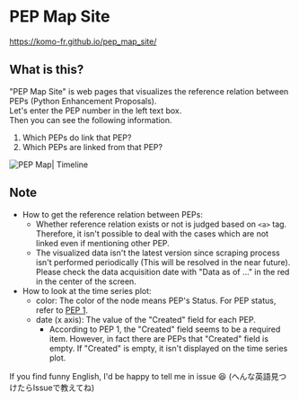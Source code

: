 # PEP Map Site
https://komo-fr.github.io/pep_map_site/

## What is this?
"PEP Map Site" is web pages that visualizes the reference relation between PEPs (Python Enhancement Proposals).    
Let's enter the PEP number in the left text box.   
Then you can see the following information.   
1. Which PEPs do link that PEP?
2. Which PEPs are linked from that PEP?

<img src="https://komo-fr.github.io/pep_map_site/image/pep_map_timeline_capture.png" alt="PEP Map| Timeline " title="PEP Map | Timeline">

## Note
- How to get the reference relation between PEPs:
	+ Whether reference relation exists or not is judged based on `<a>` tag. Therefore, it isn't possible to deal with the cases which are not linked even if mentioning other PEP.
	+ The visualized data isn't the latest version since scraping process isn't performed periodically (This will be resolved in the near future). Please check the data acquisition date with "Data as of ..." in the red in the center of the screen.
- How to look at the time series plot:
	+ color: The color of the node means PEP's Status. For PEP status, refer to [PEP 1](https://www.python.org/dev/peps/pep-0001/).
	+ date (x axis): The value of the "Created" field for each PEP.
		* According to PEP 1, the "Created" field seems to be a required item. However, in fact there are PEPs that "Created" field is empty. If "Created" is empty, it isn't displayed on the time series plot.


If you find funny English, I'd be happy to tell me in issue 😆
(へんな英語見つけたらIssueで教えてね)
